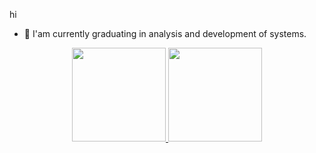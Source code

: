 hi

- 🌱 I'am currently graduating in analysis and development of systems.


<div align="center">
  <a href="https://github.com/guibedan">
  <img height="150em" margin="20000px" src="https://github-readme-stats.vercel.app/api?username=guibedan&show_icons=true&theme=dark&include_all_commits=true&count_private=true"/>
  <img height="150em" src="https://github-readme-stats.vercel.app/api/top-langs/?username=guibedan&layout=compact&langs_count=7&theme=dark"/>
</div>
